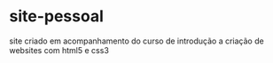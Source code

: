 # site-pessoal
site criado em acompanhamento do curso de introdução a criação de websites com html5 e css3
